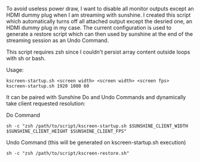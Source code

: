 To avoid useless power draw, I want to disable all monitor outputs except an HDMI dummy plug when I am streaming with sunshine.
I created this script which automatically turns off all attached output except the desried one, an HDMI dummy plug in my case. The current configuration is used to generate a restore script which can then used by sunshine at the end of the streaming session as an Undo Command.

This script requires zsh since I couldn't persist array content outside loops with sh or bash.

Usage:
```
kscreen-startup.sh <screen width> <screen width> <screen fps>
kscreen-startup.sh 1920 1080 60
```

It can be paired with Sunshine Do and Undo Commands and dynamically take client requested resolution:

Do Command
```
sh -c "zsh /path/to/script/kscreen-startup.sh $SUNSHINE_CLIENT_WIDTH $SUNSHINE_CLIENT_HEIGHT $SUNSHINE_CLIENT_FPS"
```

Undo Command (this will be generated on kscreen-startup.sh execution)
```
sh -c "zsh /path/to/script/kscreen-restore.sh"
```
